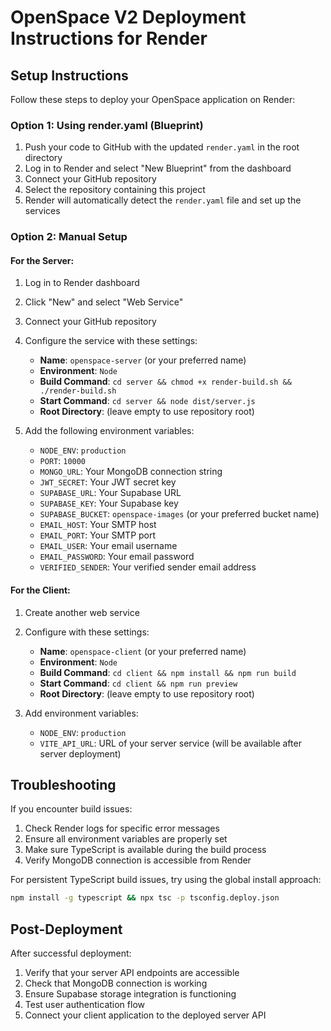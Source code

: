    # OpenSpace V2 Deployment Instructions for Render

## Setup Instructions

Follow these steps to deploy your OpenSpace application on Render:

### Option 1: Using render.yaml (Blueprint)

1. Push your code to GitHub with the updated `render.yaml` in the root directory
2. Log in to Render and select "New Blueprint" from the dashboard
3. Connect your GitHub repository
4. Select the repository containing this project
5. Render will automatically detect the `render.yaml` file and set up the services

### Option 2: Manual Setup

#### For the Server:

1. Log in to Render dashboard
2. Click "New" and select "Web Service"
3. Connect your GitHub repository
4. Configure the service with these settings:

   - **Name**: `openspace-server` (or your preferred name)
   - **Environment**: `Node`
   - **Build Command**: `cd server && chmod +x render-build.sh && ./render-build.sh`
   - **Start Command**: `cd server && node dist/server.js`
   - **Root Directory**: (leave empty to use repository root)

5. Add the following environment variables:
   - `NODE_ENV`: `production`
   - `PORT`: `10000`
   - `MONGO_URL`: Your MongoDB connection string
   - `JWT_SECRET`: Your JWT secret key
   - `SUPABASE_URL`: Your Supabase URL
   - `SUPABASE_KEY`: Your Supabase key
   - `SUPABASE_BUCKET`: `openspace-images` (or your preferred bucket name)
   - `EMAIL_HOST`: Your SMTP host
   - `EMAIL_PORT`: Your SMTP port
   - `EMAIL_USER`: Your email username
   - `EMAIL_PASSWORD`: Your email password
   - `VERIFIED_SENDER`: Your verified sender email address

#### For the Client:

1. Create another web service
2. Configure with these settings:

   - **Name**: `openspace-client` (or your preferred name)
   - **Environment**: `Node`
   - **Build Command**: `cd client && npm install && npm run build`
   - **Start Command**: `cd client && npm run preview`
   - **Root Directory**: (leave empty to use repository root)

3. Add environment variables:
   - `NODE_ENV`: `production`
   - `VITE_API_URL`: URL of your server service (will be available after server deployment)

## Troubleshooting

If you encounter build issues:

1. Check Render logs for specific error messages
2. Ensure all environment variables are properly set
3. Make sure TypeScript is available during the build process
4. Verify MongoDB connection is accessible from Render

For persistent TypeScript build issues, try using the global install approach:

```bash
npm install -g typescript && npx tsc -p tsconfig.deploy.json
```

## Post-Deployment

After successful deployment:

1. Verify that your server API endpoints are accessible
2. Check that MongoDB connection is working
3. Ensure Supabase storage integration is functioning
4. Test user authentication flow
5. Connect your client application to the deployed server API
